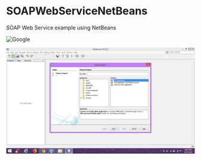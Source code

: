 # SOAPWebServiceNetBeans
SOAP Web Service example using NetBeans

![Google](https://www.google.com/images/branding/googlelogo/1x/googlelogo_color_272x92dp.png)

![Google1](demo.png)
